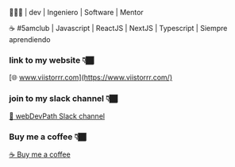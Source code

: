 👨🏾‍💻 | dev | Ingeniero | Software | Mentor

☕ #5amclub | Javascript | ReactJS | NextJS | Typescript | Siempre aprendiendo

### link to my website 👇🏾

[🌐 www.viistorrr.com](https://www.viistorrr.com/)

### join to my slack channel 👇🏾

[💬 webDevPath Slack channel](https://join.slack.com/t/webdev-path/shared_invite/zt-1dkkhbxc2-Eb_jrPdBF7cM6GxYs48_pQ)

### Buy me a coffee 👇🏾

[☕ Buy me a coffee](https://www.buymeacoffee.com/viistorrr)

